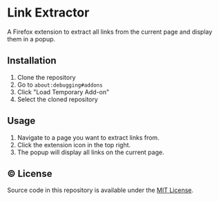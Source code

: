 # Link Extractor

<!--
![Mozilla Add-on](https://img.shields.io/amo/v/newtab-bookmarks@semanticdata)
![Add-on rating](https://img.shields.io/amo/rating/newtab-bookmarks@semanticdata)
![Add-on downloads](https://img.shields.io/amo/dw/newtab-bookmarks@semanticdata)
![Add-on users](https://img.shields.io/amo/users/newtab-bookmarks@semanticdata)
![License](https://img.shields.io/github/license/semanticdata/firefox-new-tab-notes)
-->

A Firefox extension to extract all links from the current page and display them in a popup.

## Installation

1. Clone the repository
2. Go to `about:debugging#addons`
3. Click "Load Temporary Add-on"
4. Select the cloned repository

## Usage

1. Navigate to a page you want to extract links from.
2. Click the extension icon in the top right.
3. The popup will display all links on the current page.

## © License

Source code in this repository is available under the [MIT License](./LICENSE).
